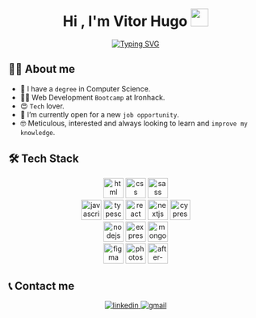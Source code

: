 
<h1 align="center">Hi , I'm Vitor Hugo <img src="https://media.giphy.com/media/hvRJCLFzcasrR4ia7z/giphy.gif" width="35"></h1>
<p align="center">
<a href="https://git.io/typing-svg"><img src="https://readme-typing-svg.demolab.com?font=Poppins&size=24&pause=1000&color=00B4FF&center=true&vCenter=true&width=435&lines=Full+Stack+Web+Developer+%F0%9F%92%A1;Graduated+in+Computer+Science+%F0%9F%96%A5%EF%B8%8F;Hope+you+like+my+profile+%F0%9F%8E%89" alt="Typing SVG" /></a>
</p>

## :sassy_man:  About me
- 🏫 I have a `degree` in Computer Science.
- 👨‍💻 Web Development `Bootcamp` at Ironhack.
- 😍 `Tech` lover.
- 🤔 I’m currently open for a new `job opportunity`.
- 🤓 Meticulous, interested and always looking to learn and `improve my knowledge`.

## 🛠️ Tech Stack

<p align="center"> 
<img margin="10px" height="40" src="https://cdn.worldvectorlogo.com/logos/html-1.svg" alt="html">
<img margin="10px" height="40" src="https://cdn.worldvectorlogo.com/logos/css-3.svg" alt="css">
<img margin="10px" height="40" src="https://cdn.worldvectorlogo.com/logos/sass-1.svg" alt="sass">
<br>
<img margin="10px" height="40" src="https://cdn.worldvectorlogo.com/logos/logo-javascript.svg" alt="javascript">
<img margin="10px" height="40" src="https://cdn.worldvectorlogo.com/logos/typescript.svg" alt="typescript">
<img margin="10px" height="40" src="https://cdn.worldvectorlogo.com/logos/react-2.svg" alt="react">
<img margin="10px" height="40" src="https://i.imgur.com/TOWgyeo.png" alt="nextjs">
<img margin="10px" height="40" src="https://i.imgur.com/LtCZOij.png" alt="cypress">
<br>
<img margin="10px" height="40" src="https://cdn.worldvectorlogo.com/logos/nodejs-icon.svg" alt="nodejs">
<img margin="10px" height="40" src="https://i.imgur.com/gq6XrbN.png" alt="express">
<img margin="10px" height="40" src="https://cdn.worldvectorlogo.com/logos/mongodb-icon-1.svg" alt="mongodb">
<br>
<img margin="10px" height="40" src="https://cdn.worldvectorlogo.com/logos/figma-1.svg" alt="figma">
<img margin="10px" height="40" src="https://cdn.worldvectorlogo.com/logos/adobe-photoshop-2.svg" alt="photoshop">
<img margin="10px" height="40" src="https://upload.wikimedia.org/wikipedia/commons/thumb/c/cb/Adobe_After_Effects_CC_icon.svg/1051px-Adobe_After_Effects_CC_icon.svg.png" alt="after-effects">
</p>

## 📞 Contact me
<p align="center">
    <a  href="https://www.linkedin.com/in/vitorhumoreira/" target="_blank">
      <img src="https://img.shields.io/badge/LinkedIn-0077B5?style=for-the-badge&logo=linkedin&logoColor=white" alt="linkedin"/>
    </a>
    <a href="mailto:vitorhumoreira@gmail.com" target="_blank">
    <img src="https://img.shields.io/badge/Gmail-D14836?style=for-the-badge&logo=gmail&logoColor=white" alt="gmail"/>
  </a>
</p>
